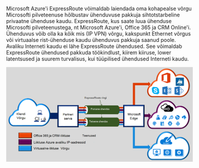 
Microsoft Azure'i ExpressRoute võimaldab laiendada oma kohapealse võrgu Microsofti pilveteenuse hõlbustav ühenduvuse pakkuja sihtotstarbeline privaatne ühenduse kaudu. ExpressRoute, kus saate luua ühenduse Microsofti pilveteenustega, nt Microsoft Azure'i, Office 365 ja CRM Online'i. Ühenduvus võib olla ka kõik mis (IP VPN) võrgu, kakspunkt Ethernet võrgus või virtuaalse rist-ühenduse kaudu ühenduvus pakkuja saanud poole. Avaliku Interneti kaudu ei lähe ExpressRoute ühendused. See võimaldab ExpressRoute ühendused pakkuda töökindlust, kiirem kiiruse, lower latentsused ja suurem turvalisus, kui tüüpilised ühendused Interneti kaudu.  

![](./media/expressroute-intro-include/expressroute-basic.png)



